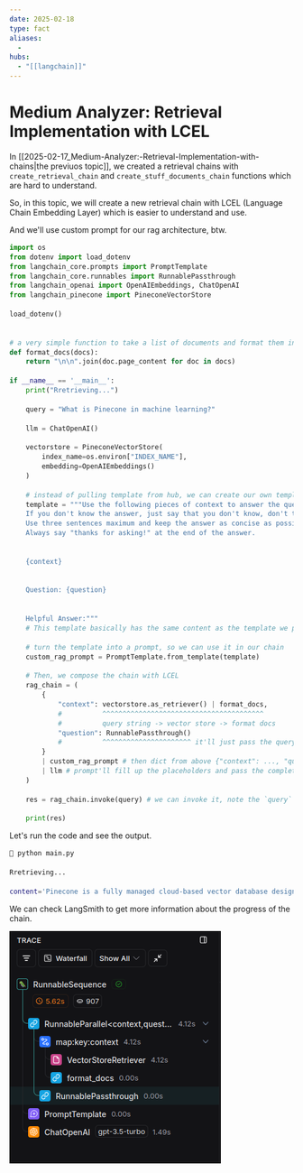 ```yaml
---
date: 2025-02-18
type: fact
aliases:
  -
hubs:
  - "[[langchain]]"
---
```


# Medium Analyzer: Retrieval Implementation with LCEL

In [[2025-02-17_Medium-Analyzer:-Retrieval-Implementation-with-chains|the previuos topic]], we created a retrieval chains with `create_retrieval_chain` and `create_stuff_documents_chain` functions which are hard to understand.

So, in this topic, we will create a new retrieval chain with LCEL (Language Chain Embedding Layer) which is easier to understand and use.

And we'll use custom prompt for our rag architecture, btw.

```py
import os
from dotenv import load_dotenv
from langchain_core.prompts import PromptTemplate
from langchain_core.runnables import RunnablePassthrough
from langchain_openai import OpenAIEmbeddings, ChatOpenAI
from langchain_pinecone import PineconeVectorStore

load_dotenv()


# a very simple function to take a list of documents and format them into a single string
def format_docs(docs):
    return "\n\n".join(doc.page_content for doc in docs)

if __name__ == '__main__':
    print("Rretrieving...")

    query = "What is Pinecone in machine learning?"

    llm = ChatOpenAI()

    vectorstore = PineconeVectorStore(
        index_name=os.environ["INDEX_NAME"],
        embedding=OpenAIEmbeddings()
    )

    # instead of pulling template from hub, we can create our own template
    template = """Use the following pieces of context to answer the question at the end.
    If you don't know the answer, just say that you don't know, don't try to make up an answer.
    Use three sentences maximum and keep the answer as concise as possible.
    Always say "thanks for asking!" at the end of the answer.


    {context}


    Question: {question}


    Helpful Answer:"""
    # This template basically has the same content as the template we previously pulled, but we specifically mentioned using 'thanks for asking!' as the closing phrase for the response.

    # turn the template into a prompt, so we can use it in our chain
    custom_rag_prompt = PromptTemplate.from_template(template)

    # Then, we compose the chain with LCEL
    rag_chain = (
        {
            "context": vectorstore.as_retriever() | format_docs,
            #          ^^^^^^^^^^^^^^^^^^^^^^^^^^^^^^^^^^^^^^^^
            #          query string -> vector store -> format docs
            "question": RunnablePassthrough()
            #          ^^^^^^^^^^^^^^^^^^^^^^ it'll just pass the query string as is
        }
        | custom_rag_prompt # then dict from above {"context": ..., "question": ...} will be passed to the prompt
        | llm # prompt'll fill up the placeholders and pass the complete prompt to the llm
    )

    res = rag_chain.invoke(query) # we can invoke it, note the `query` here is just a string

    print(res)

```

Let's run the code and see the output.

```sh
 python main.py

Rretrieving...

content='Pinecone is a fully managed cloud-based vector database designed for scala nd low-latency search capabilities. Pinecone provides a secure and user-friendly pl g!' additional_kwargs={'refusal': None} response_metadata={'token_usage': {'complet _tokens': 0, 'audio_tokens': 0, 'reasoning_tokens': 0, 'rejected_prediction_tokens' system_fingerprint': None, 'finish_reason': 'stop', 'logprobs': None} id='run-2086f 07, 'input_token_details': {'audio': 0, 'cache_read': 0}, 'output_token_details': {
```

We can check LangSmith to get more information about the progress of the chain.

![use-langsmith-check-retrieve-chain.png](../assets/imgs/use-langsmith-check-retrieve-chain.png)
